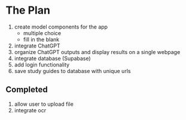 # The Plan

1. create model components for the app
    - multiple choice
    - fill in the blank
1. integrate ChatGPT
1. organize ChatGPT outputs and display results on a single webpage
1. integrate database (Supabase)
1. add login functionality
1. save study guides to database with unique urls

## Completed
1. allow user to upload file
1. integrate ocr
